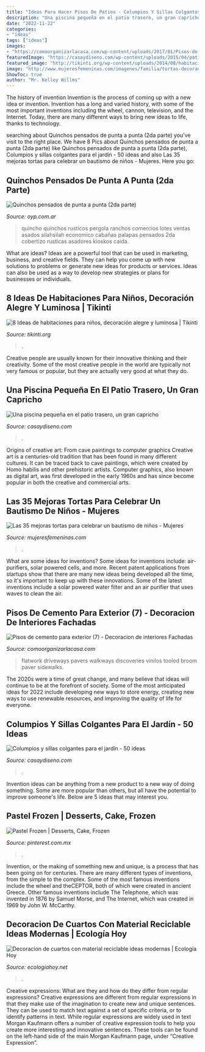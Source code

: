 ```yaml
---
title: "Ideas Para Hacer Pisos De Patios - Columpios Y Sillas Colgantes Para El Jardín"
description: "Una piscina pequeña en el patio trasero, un gran capricho"
date: "2022-11-22"
categories:
- "ideas"
tags: ["ideas"]
images:
- "https://comoorganizarlacasa.com/wp-content/uploads/2017/01/Pisos-de-cemento-para-exterior-7.jpg"
featuredImage: "https://casaydiseno.com/wp-content/uploads/2015/04/patio-trasero-terraza-piscina.jpg"
featured_image: "http://tikinti.org/wp-content/uploads/2014/08/habitaciones-de-niños-tikinti-1-684x1024.jpg"
image: "http://www.mujeresfemeninas.com/imagenes/familia/tortas-decoradas-infantiles-15-anos-bodas-bautismo-comunion.jpg"
ShowToc: true
author: "Mr. Kelley Willms"
---
```



The history of invention
Invention is the process of coming up with a new idea or invention. Invention has a long and varied history, with some of the most important inventions including the wheel, cannon, television, and the Internet. Today, there are many different ways to bring new ideas to life, thanks to technology.

	

		
searching about Quinchos pensados de punta a punta (2da parte) you've visit to the right place. We have 8 Pics about Quinchos pensados de punta a punta (2da parte) like Quinchos pensados de punta a punta (2da parte), Columpios y sillas colgantes para el jardín - 50 ideas and also Las 35 mejoras tortas para celebrar un bautismo de niños - Mujeres. Here you go:
		
    
## Quinchos Pensados De Punta A Punta (2da Parte)

<img loading=lazy src="http://oyp.com.ar/nueva/revistas/233/img/3-02.jpg" onerror="this.onerror=null;this.src='https://tse3.mm.bing.net/th?id=OIP.3Jq07zymY_Qa4iUFrta1ygHaFj&amp;pid=15.1';" alt="Quinchos pensados de punta a punta (2da parte)">

_Source: oyp.com.ar_

>quincho quinchos rusticos pergola ranchos comercios lotes ventas asados silahsilah economico cabañas palapas pensados 2da cobertizo rusticas asadores kioskos caida. 

	

What are ideas?
Ideas are a powerful tool that can be used in marketing, business, and creative fields. They can help you come up with new solutions to problems or generate new ideas for products or services. Ideas can also be used as a way to develop new strategies or plans for businesses or individuals.

    
## 8 Ideas De Habitaciones Para Niños, Decoración Alegre Y Luminosa | Tikinti

<img loading=lazy src="http://tikinti.org/wp-content/uploads/2014/08/habitaciones-de-niños-tikinti-1-684x1024.jpg" onerror="this.onerror=null;this.src='https://tse4.mm.bing.net/th?id=OIP.w75_kvrwJxNDEcxQIXYe_wHaLF&amp;pid=15.1';" alt="8 Ideas de habitaciones para niños, decoración alegre y luminosa | Tikinti">

_Source: tikinti.org_

>. 

	

Creative people are usually known for their innovative thinking and their creativity. Some of the most creative people in the world are typically not very famous or popular, but they are actually very good at what they do.

    
## Una Piscina Pequeña En El Patio Trasero, Un Gran Capricho

<img loading=lazy src="https://casaydiseno.com/wp-content/uploads/2015/04/patio-trasero-terraza-piscina.jpg" onerror="this.onerror=null;this.src='https://tse1.mm.bing.net/th?id=OIP.35m4J3MXmX6kOLkWeIiGtgHaE3&amp;pid=15.1';" alt="Una piscina pequeña en el patio trasero, un gran capricho">

_Source: casaydiseno.com_

>. 

	

Origins of creative art: From cave paintings to computer graphics
Creative art is a centuries-old tradition that has been found in many different cultures. It can be traced back to cave paintings, which were created by Homo habilis and other prehistoric artists. Computer graphics, also known as digital art, was first developed in the early 1960s and has since become popular in both the creative and commercial arts.

    
## Las 35 Mejoras Tortas Para Celebrar Un Bautismo De Niños - Mujeres

<img loading=lazy src="http://www.mujeresfemeninas.com/imagenes/familia/tortas-decoradas-infantiles-15-anos-bodas-bautismo-comunion.jpg" onerror="this.onerror=null;this.src='https://tse4.mm.bing.net/th?id=OIP.qdH7lE4_WPk6D_FZRgRBFwHaLk&amp;pid=15.1';" alt="Las 35 mejoras tortas para celebrar un bautismo de niños - Mujeres">

_Source: mujeresfemeninas.com_

>. 

	

What are some ideas for inventions?
Some ideas for inventions include: air-purifiers, solar powered cells, and more. Recent patent applications from startups show that there are many new ideas being developed all the time, so it's important to keep up with these innovations. Some of the latest inventions include a solar powered water filter and an air purifier that uses waves to clean the air.

    
## Pisos De Cemento Para Exterior (7) - Decoracion De Interiores Fachadas

<img loading=lazy src="https://comoorganizarlacasa.com/wp-content/uploads/2017/01/Pisos-de-cemento-para-exterior-7.jpg" onerror="this.onerror=null;this.src='https://tse4.mm.bing.net/th?id=OIP.eFSdxtugZVw9ss3aQKF_ygAAAA&amp;pid=15.1';" alt="Pisos de cemento para exterior (7) - Decoracion de interiores Fachadas">

_Source: comoorganizarlacasa.com_

>flatwork driveways pavers walkways discoveries vinilos tooled broom paver sidewalks. 

	

The 2020s were a time of great change, and many believe that ideas will continue to be at the forefront of society. Some of the most anticipated ideas for 2022 include developing new ways to store energy, creating new ways to use renewable resources, and improving the quality of life for everyone.

    
## Columpios Y Sillas Colgantes Para El Jardín - 50 Ideas

<img loading=lazy src="https://casaydiseno.com/wp-content/uploads/2015/06/silla-colgante-mimbre-marron.jpeg" onerror="this.onerror=null;this.src='https://tse3.mm.bing.net/th?id=OIP.XqZkspmocdfQU8NPbALOZAHaK2&amp;pid=15.1';" alt="Columpios y sillas colgantes para el jardín - 50 ideas">

_Source: casaydiseno.com_

>. 

	

Invention ideas can be anything from a new product to a new way of doing something. Some are more popular than others, but all have the potential to improve someone's life. Below are 5 ideas that may interest you.

    
## Pastel Frozen | Desserts, Cake, Frozen

<img loading=lazy src="https://i.pinimg.com/736x/43/11/1e/43111ef7abcbb54811cced85566bd8b7.jpg" onerror="this.onerror=null;this.src='https://tse3.mm.bing.net/th?id=OIP.6G9yq5QT8rPTkEXDJqjrLgHaJ4&amp;pid=15.1';" alt="Pastel Frozen | Desserts, Cake, Frozen">

_Source: pinterest.com.mx_

>. 

	

Invention, or the making of something new and unique, is a process that has been going on for centuries. There are many different types of inventions, from the simple to the complex. Some of the most famous inventions include the wheel and theCEPTOR, both of which were created in ancient Greece. Other famous inventions include The Telephone, which was invented in 1876 by Samuel Morse, and The Internet, which was created in 1969 by John W. McCarthy.

    
## Decoracion De Cuartos Con Material Reciclable Ideas Modernas | Ecología Hoy

<img loading=lazy src="https://ecologiahoy.net/wp-content/uploads/2016/04/ideas-decorar-habitacion-bebe-niños-bonito-barato-5.jpeg" onerror="this.onerror=null;this.src='https://tse3.mm.bing.net/th?id=OIP.AqZ_h3OPYA5SAYOO2lBGgAHaKD&amp;pid=15.1';" alt="Decoracion de cuartos con material reciclable ideas modernas | Ecología Hoy">

_Source: ecologiahoy.net_

>. 

	

Creative expressions: What are they and how do they differ from regular expressions?
Creative expressions are different from regular expressions in that they make use of the imagination to create new and unique sentences. They can be used to match text against a set of specific criteria, or to identify patterns in text.
While regular expressions are widely used in text Morgan Kaufmann offers a number of creative expression tools to help you create more interesting and innovative sentences. These tools can be found on the left-hand side of the main Morgan Kaufmann page, under “Creative Expression”.


